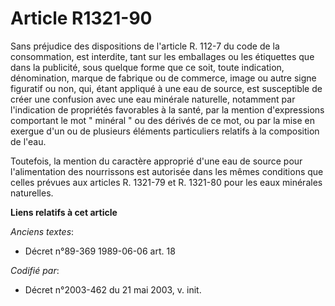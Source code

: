# Article R1321-90

Sans préjudice des dispositions de l'article R. 112-7 du code de la consommation, est interdite, tant sur les emballages ou
les étiquettes que dans la publicité, sous quelque forme que ce soit, toute indication, dénomination, marque de fabrique ou
de commerce, image ou autre signe figuratif ou non, qui, étant appliqué à une eau de source, est susceptible de créer une
confusion avec une eau minérale naturelle, notamment par l'indication de propriétés favorables à la santé, par la mention
d'expressions comportant le mot " minéral " ou des dérivés de ce mot, ou par la mise en exergue d'un ou de plusieurs éléments
particuliers relatifs à la composition de l'eau.

Toutefois, la mention du caractère approprié d'une eau de source pour l'alimentation des nourrissons est autorisée dans les
mêmes conditions que celles prévues aux articles R. 1321-79 et R. 1321-80 pour les eaux minérales naturelles.

**Liens relatifs à cet article**

_Anciens textes_:

  - Décret n°89-369 1989-06-06 art. 18

_Codifié par_:

  - Décret n°2003-462 du 21 mai 2003, v. init.
